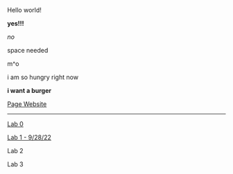 Hello world!

**yes!!!**

*no*

space needed 

m^o

i am so hungry right now 

**i want a burger**

[Page Website](https://kyle-trinh-ucsd.github.io/cse15l-lab-reports/)
___
[Lab 0](https://kyle-trinh-ucsd.github.io/cse15l-lab-reports/lab-report-1-week-0.html)

[Lab 1 - 9/28/22](https://kyle-trinh-ucsd.github.io/cse15l-lab-reports/cse15l-lab1.html)

Lab 2

Lab 3